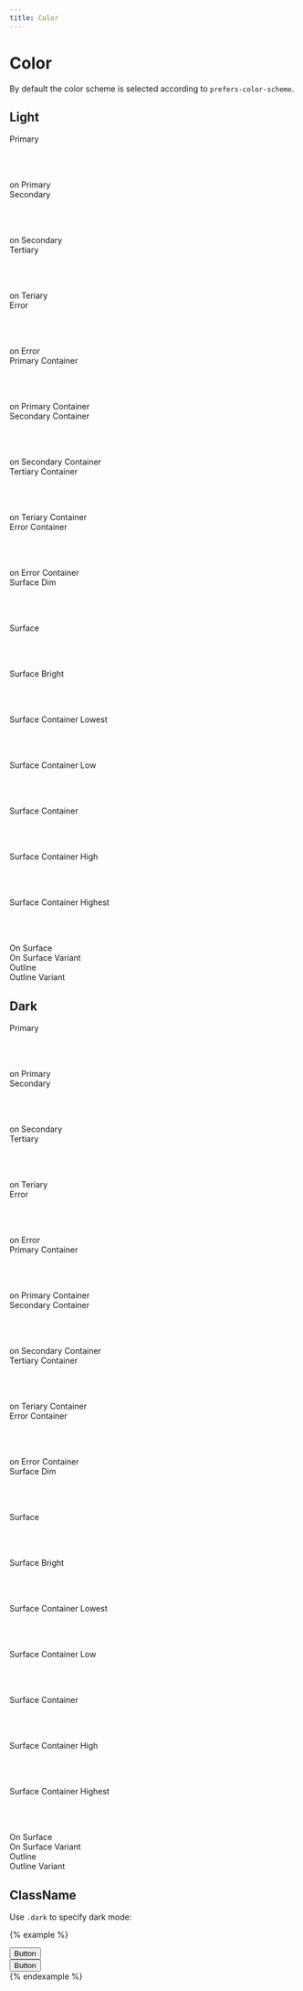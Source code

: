 ```yaml
---
title: Color
---
```


# Color

By default the color scheme is selected according to `prefers-color-scheme`.

## Light

<div class="example background-surface padding-3">
  <div class="display-flex flex-direction-column gap-1">
    <div class="display-flex gap-1">
      <div class="flex-grow-1">
        <div class="height-5 padding-2" style="background-color: rgb(var(--color-primary)); color: rgb(var(--color-on-primary)); height: 80px;">
          Primary
        </div>
        <div class="height-3 padding-2" style="background-color: rgb(var(--color-on-primary)); color: rgb(var(--color-primary));">
          on Primary
        </div>
      </div>
      <div class="flex-grow-1">
        <div class="height-5 padding-2" style="background-color: rgb(var(--color-secondary)); color: rgb(var(--color-on-secondary)); height: 80px;">
          Secondary
        </div>
        <div class="height-3 padding-2" style="background-color: rgb(var(--color-on-secondary)); color: rgb(var(--color-secondary));">
          on Secondary
        </div>
      </div>
      <div class="flex-grow-1">
        <div class="height-5 padding-2" style="background-color: rgb(var(--color-tertiary)); color: rgb(var(--color-on-tertiary)); height: 80px;">
          Tertiary
        </div>
        <div class="height-3 padding-2" style="background-color: rgb(var(--color-on-tertiary)); color: rgb(var(--color-tertiary));">
          on Teriary
        </div>
      </div>
      <div class="flex-grow-1">
        <div class="height-5 padding-2" style="background-color: rgb(var(--color-error)); color: rgb(var(--color-on-error)); height: 80px;">
          Error
        </div>
        <div class="height-3 padding-2" style="background-color: rgb(var(--color-on-error)); color: rgb(var(--color-error));">
          on Error
        </div>
      </div>
    </div>
    <div class="display-flex gap-1">
      <div class="flex-grow-1">
        <div class="height-5 padding-2" style="background-color: rgb(var(--color-primary-container)); color: rgb(var(--color-on-primary-container)); height: 80px;">
          Primary Container
        </div>
        <div class="height-3 padding-2" style="background-color: rgb(var(--color-on-primary-container)); color: rgb(var(--color-primary-container));">
          on Primary Container
        </div>
      </div>
      <div class="flex-grow-1">
        <div class="height-5 padding-2" style="background-color: rgb(var(--color-secondary-container)); color: rgb(var(--color-on-secondary-container)); height: 80px;">
          Secondary Container
        </div>
        <div class="height-3 padding-2" style="background-color: rgb(var(--color-on-secondary-container)); color: rgb(var(--color-secondary-container));">
          on Secondary Container
        </div>
      </div>
      <div class="flex-grow-1">
        <div class="height-5 padding-2" style="background-color: rgb(var(--color-tertiary-container)); color: rgb(var(--color-on-tertiary-container)); height: 80px;">
          Tertiary Container
        </div>
        <div class="height-3 padding-2" style="background-color: rgb(var(--color-on-tertiary-container)); color: rgb(var(--color-tertiary-container));">
          on Teriary Container
        </div>
      </div>
      <div class="flex-grow-1">
        <div class="height-5 padding-2" style="background-color: rgb(var(--color-error-container)); color: rgb(var(--color-on-error-container)); height: 80px;">
          Error Container
        </div>
        <div class="height-3 padding-2" style="background-color: rgb(var(--color-on-error-container)); color: rgb(var(--color-error-container));">
          on Error Container
        </div>
      </div>
    </div>
    <div class="display-flex gap-1">
      <div class="flex-grow-1">
        <div class="height-5 padding-2" style="background-color: rgb(var(--color-surface-dim)); color: rgb(var(--color-on-surface)); height: 80px;">
          Surface Dim
        </div>
      </div>
      <div class="flex-grow-1">
        <div class="height-5 padding-2" style="background-color: rgb(var(--color-surface)); color: rgb(var(--color-on-surface)); height: 80px;">
          Surface
        </div>
      </div>
      <div class="flex-grow-1">
        <div class="height-5 padding-2" style="background-color: rgb(var(--color-surface-bright)); color: rgb(var(--color-on-surface)); height: 80px;">
          Surface Bright
        </div>
      </div>
    </div>
    <div class="display-flex gap-1">
      <div class="flex-grow-1">
        <div class="height-5 padding-2" style="background-color: rgb(var(--color-surface-container-lowest)); color: rgb(var(--color-on-surface)); height: 80px;">
          Surface Container Lowest
        </div>
      </div>
      <div class="flex-grow-1">
        <div class="height-5 padding-2" style="background-color: rgb(var(--color-surface-container-low)); color: rgb(var(--color-on-surface)); height: 80px;">
          Surface Container Low
        </div>
      </div>
      <div class="flex-grow-1">
        <div class="height-5 padding-2" style="background-color: rgb(var(--color-surface-container)); color: rgb(var(--color-on-surface)); height: 80px;">
          Surface Container
        </div>
      </div>
      <div class="flex-grow-1">
        <div class="height-5 padding-2" style="background-color: rgb(var(--color-surface-container-high)); color: rgb(var(--color-on-surface)); height: 80px;">
          Surface Container High
        </div>
      </div>
      <div class="flex-grow-1">
        <div class="height-5 padding-2" style="background-color: rgb(var(--color-surface-container-highest)); color: rgb(var(--color-on-surface)); height: 80px;">
          Surface Container Highest
        </div>
      </div>
    </div>
    <div class="display-flex gap-1">
      <div class="flex-grow-1">
        <div class="height-5 padding-2" style="background-color: rgb(var(--color-on-surface)); color: rgb(var(--color-surface));">
          On Surface
        </div>
      </div>
      <div class="flex-grow-1">
        <div class="height-5 padding-2" style="background-color: rgb(var(--color-on-surface-variant)); color: rgb(var(--color-surface));">
          On Surface Variant
        </div>
      </div>
      <div class="flex-grow-1">
        <div class="height-5 padding-2" style="background-color: rgb(var(--color-outline)); color: rgb(var(--color-surface));">
          Outline
        </div>
      </div>
      <div class="flex-grow-1">
        <div class="height-5 padding-2" style="background-color: rgb(var(--color-outline-variant)); color: rgb(var(--color-on-surface));">
          Outline Variant
        </div>
      </div>
    </div>
  </div>
</div>

## Dark

<div class="example dark background-surface padding-3">
  <div class="display-flex flex-direction-column gap-1">
    <div class="display-flex gap-1">
      <div class="flex-grow-1">
        <div class="height-5 padding-2" style="background-color: rgb(var(--color-primary)); color: rgb(var(--color-on-primary)); height: 80px;">
          Primary
        </div>
        <div class="height-3 padding-2" style="background-color: rgb(var(--color-on-primary)); color: rgb(var(--color-primary));">
          on Primary
        </div>
      </div>
      <div class="flex-grow-1">
        <div class="height-5 padding-2" style="background-color: rgb(var(--color-secondary)); color: rgb(var(--color-on-secondary)); height: 80px;">
          Secondary
        </div>
        <div class="height-3 padding-2" style="background-color: rgb(var(--color-on-secondary)); color: rgb(var(--color-secondary));">
          on Secondary
        </div>
      </div>
      <div class="flex-grow-1">
        <div class="height-5 padding-2" style="background-color: rgb(var(--color-tertiary)); color: rgb(var(--color-on-tertiary)); height: 80px;">
          Tertiary
        </div>
        <div class="height-3 padding-2" style="background-color: rgb(var(--color-on-tertiary)); color: rgb(var(--color-tertiary));">
          on Teriary
        </div>
      </div>
      <div class="flex-grow-1">
        <div class="height-5 padding-2" style="background-color: rgb(var(--color-error)); color: rgb(var(--color-on-error)); height: 80px;">
          Error
        </div>
        <div class="height-3 padding-2" style="background-color: rgb(var(--color-on-error)); color: rgb(var(--color-error));">
          on Error
        </div>
      </div>
    </div>
    <div class="display-flex gap-1">
      <div class="flex-grow-1">
        <div class="height-5 padding-2" style="background-color: rgb(var(--color-primary-container)); color: rgb(var(--color-on-primary-container)); height: 80px;">
          Primary Container
        </div>
        <div class="height-3 padding-2" style="background-color: rgb(var(--color-on-primary-container)); color: rgb(var(--color-primary-container));">
          on Primary Container
        </div>
      </div>
      <div class="flex-grow-1">
        <div class="height-5 padding-2" style="background-color: rgb(var(--color-secondary-container)); color: rgb(var(--color-on-secondary-container)); height: 80px;">
          Secondary Container
        </div>
        <div class="height-3 padding-2" style="background-color: rgb(var(--color-on-secondary-container)); color: rgb(var(--color-secondary-container));">
          on Secondary Container
        </div>
      </div>
      <div class="flex-grow-1">
        <div class="height-5 padding-2" style="background-color: rgb(var(--color-tertiary-container)); color: rgb(var(--color-on-tertiary-container)); height: 80px;">
          Tertiary Container
        </div>
        <div class="height-3 padding-2" style="background-color: rgb(var(--color-on-tertiary-container)); color: rgb(var(--color-tertiary-container));">
          on Teriary Container
        </div>
      </div>
      <div class="flex-grow-1">
        <div class="height-5 padding-2" style="background-color: rgb(var(--color-error-container)); color: rgb(var(--color-on-error-container)); height: 80px;">
          Error Container
        </div>
        <div class="height-3 padding-2" style="background-color: rgb(var(--color-on-error-container)); color: rgb(var(--color-error-container));">
          on Error Container
        </div>
      </div>
    </div>
    <div class="display-flex gap-1">
      <div class="flex-grow-1">
        <div class="height-5 padding-2" style="background-color: rgb(var(--color-surface-dim)); color: rgb(var(--color-on-surface)); height: 80px;">
          Surface Dim
        </div>
      </div>
      <div class="flex-grow-1">
        <div class="height-5 padding-2" style="background-color: rgb(var(--color-surface)); color: rgb(var(--color-on-surface)); height: 80px;">
          Surface
        </div>
      </div>
      <div class="flex-grow-1">
        <div class="height-5 padding-2" style="background-color: rgb(var(--color-surface-bright)); color: rgb(var(--color-on-surface)); height: 80px;">
          Surface Bright
        </div>
      </div>
    </div>
    <div class="display-flex gap-1">
      <div class="flex-grow-1">
        <div class="height-5 padding-2" style="background-color: rgb(var(--color-surface-container-lowest)); color: rgb(var(--color-on-surface)); height: 80px;">
          Surface Container Lowest
        </div>
      </div>
      <div class="flex-grow-1">
        <div class="height-5 padding-2" style="background-color: rgb(var(--color-surface-container-low)); color: rgb(var(--color-on-surface)); height: 80px;">
          Surface Container Low
        </div>
      </div>
      <div class="flex-grow-1">
        <div class="height-5 padding-2" style="background-color: rgb(var(--color-surface-container)); color: rgb(var(--color-on-surface)); height: 80px;">
          Surface Container
        </div>
      </div>
      <div class="flex-grow-1">
        <div class="height-5 padding-2" style="background-color: rgb(var(--color-surface-container-high)); color: rgb(var(--color-on-surface)); height: 80px;">
          Surface Container High
        </div>
      </div>
      <div class="flex-grow-1">
        <div class="height-5 padding-2" style="background-color: rgb(var(--color-surface-container-highest)); color: rgb(var(--color-on-surface)); height: 80px;">
          Surface Container Highest
        </div>
      </div>
    </div>
    <div class="display-flex gap-1">
      <div class="flex-grow-1">
        <div class="height-5 padding-2" style="background-color: rgb(var(--color-on-surface)); color: rgb(var(--color-surface));">
          On Surface
        </div>
      </div>
      <div class="flex-grow-1">
        <div class="height-5 padding-2" style="background-color: rgb(var(--color-on-surface-variant)); color: rgb(var(--color-surface));">
          On Surface Variant
        </div>
      </div>
      <div class="flex-grow-1">
        <div class="height-5 padding-2" style="background-color: rgb(var(--color-outline)); color: rgb(var(--color-surface));">
          Outline
        </div>
      </div>
      <div class="flex-grow-1">
        <div class="height-5 padding-2" style="background-color: rgb(var(--color-outline-variant)); color: rgb(var(--color-on-surface));">
          Outline Variant
        </div>
      </div>
    </div>
  </div>
</div>

## ClassName

Use `.dark` to specify dark mode:

{% example %}
<div class="padding-3 background">
  <button type="button" class="button button--filled">Button</button>
</div>
<div class="dark padding-3 background">
  <button type="button" class="button button--filled">Button</button>
</div>
{% endexample %}
